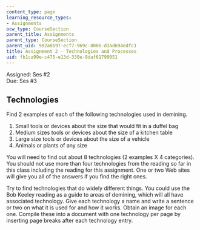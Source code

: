 ```yaml
---
content_type: page
learning_resource_types:
- Assignments
ocw_type: CourseSection
parent_title: Assignments
parent_type: CourseSection
parent_uid: 982a0b97-ecf7-969c-8006-d3ad694edfc1
title: Assignment 2 - Technologies and Processes
uid: fb1ca99e-c475-e13d-338e-8daf61799051
---
```


Assigned: Ses #2  
Due: Ses #3

Technologies
------------

Find 2 examples of each of the following technologies used in demining.

1.  Small tools or devices about the size that would fit in a duffel bag
2.  Medium sizes tools or devices about the size of a kitchen table
3.  Large size tools or devices about the size of a vehicle
4.  Animals or plants of any size

You will need to find out about 8 technologies (2 examples X 4 categories). You should not use more than four technologies from the reading so far in this class including the reading for this assignment. One or two Web sites will give you all of the answers if you find the right ones.

Try to find technologies that do widely different things. You could use the Bob Keeley reading as a guide to areas of demining, which will all have associated technology. Give each technology a name and write a sentence or two on what it is used for and how it works. Obtain an image for each one. Compile these into a document with one technology per page by inserting page breaks after each technology entry.